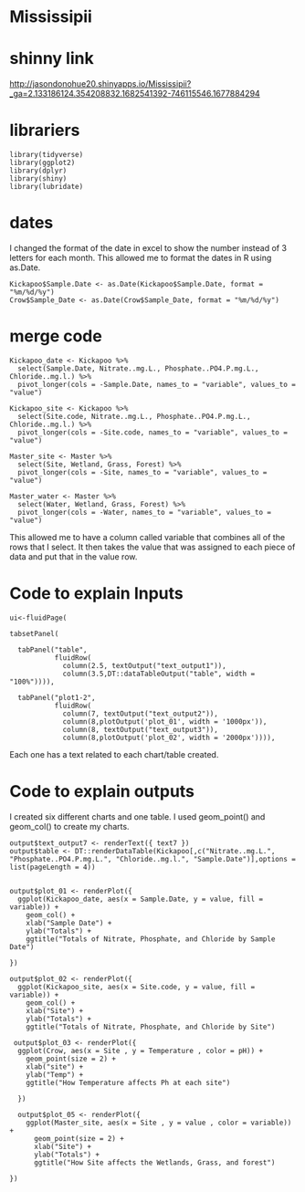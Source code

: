 # Mississipii

# shinny link 
http://jasondonohue20.shinyapps.io/Mississipii?_ga=2.133186124.354208832.1682541392-746115546.1677884294
# librariers
```
library(tidyverse)
library(ggplot2)
library(dplyr)
library(shiny)
library(lubridate)
```

# dates
I changed the format of the date in excel to show the number instead of 3 letters for each month. This allowed me to format the dates in R using as.Date.
```
Kickapoo$Sample.Date <- as.Date(Kickapoo$Sample.Date, format = "%m/%d/%y")
Crow$Sample_Date <- as.Date(Crow$Sample_Date, format = "%m/%d/%y")
```

# merge code
```
Kickapoo_date <- Kickapoo %>%
  select(Sample.Date, Nitrate..mg.L., Phosphate..PO4.P.mg.L., Chloride..mg.l.) %>%
  pivot_longer(cols = -Sample.Date, names_to = "variable", values_to = "value")

Kickapoo_site <- Kickapoo %>%
  select(Site.code, Nitrate..mg.L., Phosphate..PO4.P.mg.L., Chloride..mg.l.) %>%
  pivot_longer(cols = -Site.code, names_to = "variable", values_to = "value")

Master_site <- Master %>%
  select(Site, Wetland, Grass, Forest) %>%
  pivot_longer(cols = -Site, names_to = "variable", values_to = "value")

Master_water <- Master %>%
  select(Water, Wetland, Grass, Forest) %>%
  pivot_longer(cols = -Water, names_to = "variable", values_to = "value")
  ```
  This allowed me to have a column called variable that combines all of the rows that I select. It then takes the value that was assigned to each piece of data and put that in the value row. 
  
  # Code to explain Inputs
  ```
  ui<-fluidPage( 
  
  tabsetPanel(
    
    tabPanel("table",
             fluidRow(
               column(2.5, textOutput("text_output1")),
               column(3.5,DT::dataTableOutput("table", width = "100%")))),
    
    tabPanel("plot1-2",
             fluidRow(
               column(7, textOutput("text_output2")),
               column(8,plotOutput('plot_01', width = '1000px')),
               column(8, textOutput("text_output3")),
               column(8,plotOutput('plot_02', width = '2000px')))),
  ```
  Each one has a text related to each chart/table created. 
  
  # Code to explain outputs
   
   I created six different charts and one table. I used geom_point() and geom_col() to create my charts. 
  
  ```
  output$text_output7 <- renderText({ text7 })
  output$table <- DT::renderDataTable(Kickapoo[,c("Nitrate..mg.L.", "Phosphate..PO4.P.mg.L.", "Chloride..mg.l.", "Sample.Date")],options = list(pageLength = 4))
  
  
  output$plot_01 <- renderPlot({
    ggplot(Kickapoo_date, aes(x = Sample.Date, y = value, fill = variable)) +
      geom_col() +
      xlab("Sample Date") +
      ylab("Totals") +
      ggtitle("Totals of Nitrate, Phosphate, and Chloride by Sample Date") 
    
  })
  
  output$plot_02 <- renderPlot({
    ggplot(Kickapoo_site, aes(x = Site.code, y = value, fill = variable)) +
      geom_col() +
      xlab("Site") +
      ylab("Totals") +
      ggtitle("Totals of Nitrate, Phosphate, and Chloride by Site") 
   
   output$plot_03 <- renderPlot({
    ggplot(Crow, aes(x = Site , y = Temperature , color = pH)) +
      geom_point(size = 2) +
      xlab("site") +
      ylab("Temp") +
      ggtitle("How Temperature affects Ph at each site")

    }) 
    
    output$plot_05 <- renderPlot({
      ggplot(Master_site, aes(x = Site , y = value , color = variable)) +
        geom_point(size = 2) +
        xlab("Site") +
        ylab("Totals") +
        ggtitle("How Site affects the Wetlands, Grass, and forest")
    
  })
  
  ```
  
  
  
  
